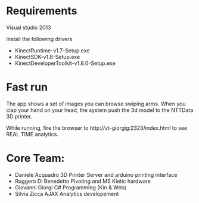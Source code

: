 

Requirements
===============================
Visual studio 2013

Install the following drivers
+ KinectRuntime-v1.7-Setup.exe
+ KinectSDK-v1.8-Setup.exe
+ KinectDeveloperToolkit-v1.8.0-Setup.exe


Fast run
=========================
The app shows a set of images you can browse swiping arms.
When you clap your hand on your head, the system push the 3d model to the NTTData 3D printer.


While running,  fire the browser to http://vt-giorgig:2323/index.html
to see REAL TIME analytics.


Core Team:
=========================

+ Daniele Acquadro		3D Printer Server and arduino printing interface
+ Ruggero Di Benedetto 	Pivoting and MS Kietic hardware
+ Giovanni Giorgi         C# Programming (Kin & Web)
+ Silvia Zicca			AJAX Analytics developement

